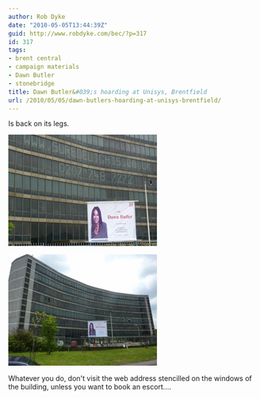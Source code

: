 ```yaml
---
author: Rob Dyke
date: "2010-05-05T13:44:39Z"
guid: http://www.robdyke.com/bec/?p=317
id: 317
tags:
- brent central
- campaign materials
- Dawn Butler
- stonebridge
title: Dawn Butler&#039;s hoarding at Unisys, Brentfield
url: /2010/05/05/dawn-butlers-hoarding-at-unisys-brentfield/
---
```

Is back on its legs.

[<img class="alignleft size-medium wp-image-322" title="P1000517" src="/pubfiles/2010/05/P1000517-300x225.jpg" alt="" width="300" height="225" />](/pubfiles/2010/05/P1000517.jpg)

[<img class="alignleft size-medium wp-image-323" title="P1000516" src="/pubfiles/2010/05/P1000516-300x225.jpg" alt="" width="300" height="225" />](/pubfiles/2010/05/P1000516.jpg)

Whatever you do, don't visit the web address stencilled on the windows of the building, unless you want to book an escort....